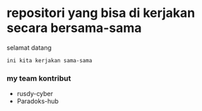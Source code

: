 # repositori yang bisa di kerjakan secara bersama-sama

selamat datang

`ini kita kerjakan sama-sama`

### my team kontribut
 - rusdy-cyber
 - Paradoks-hub
